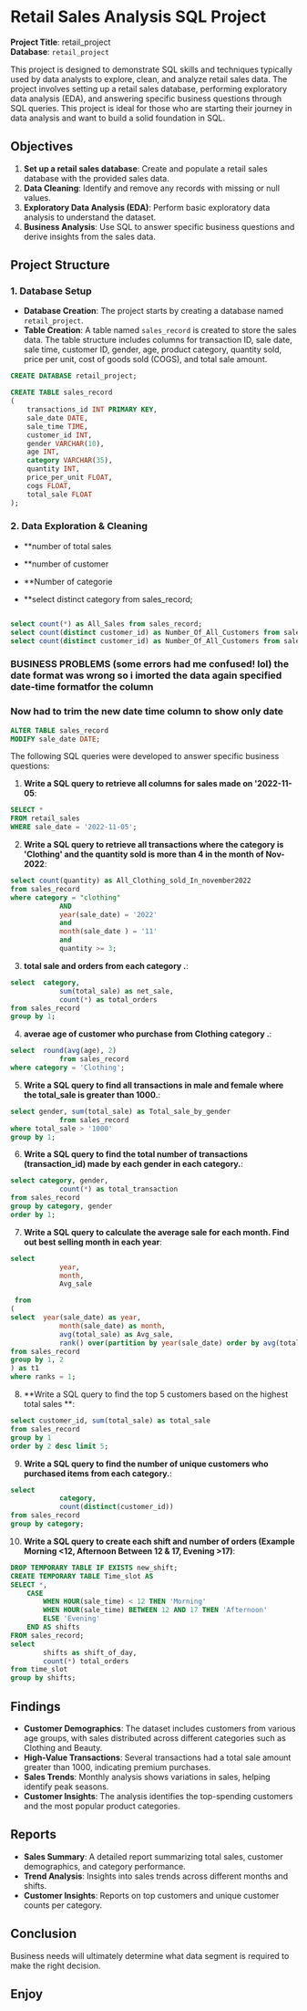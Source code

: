 # Retail Sales Analysis SQL Project

**Project Title**: retail_project  
**Database**: `retail_project`

This project is designed to demonstrate SQL skills and techniques typically used by data analysts to explore, clean, and analyze retail sales data. The project involves setting up a retail sales database, performing exploratory data analysis (EDA), and answering specific business questions through SQL queries. This project is ideal for those who are starting their journey in data analysis and want to build a solid foundation in SQL.

## Objectives

1. **Set up a retail sales database**: Create and populate a retail sales database with the provided sales data.
2. **Data Cleaning**: Identify and remove any records with missing or null values.
3. **Exploratory Data Analysis (EDA)**: Perform basic exploratory data analysis to understand the dataset.
4. **Business Analysis**: Use SQL to answer specific business questions and derive insights from the sales data.

## Project Structure

### 1. Database Setup

- **Database Creation**: The project starts by creating a database named `retail_project`.
- **Table Creation**: A table named `sales_record` is created to store the sales data. The table structure includes columns for transaction ID, sale date, sale time, customer ID, gender, age, product category, quantity sold, price per unit, cost of goods sold (COGS), and total sale amount.

```sql
CREATE DATABASE retail_project;

CREATE TABLE sales_record
(
    transactions_id INT PRIMARY KEY,
    sale_date DATE,	
    sale_time TIME,
    customer_id INT,	
    gender VARCHAR(10),
    age INT,
    category VARCHAR(35),
    quantity INT,
    price_per_unit FLOAT,	
    cogs FLOAT,
    total_sale FLOAT
);
```

### 2. Data Exploration & Cleaning

- **number of total sales 
- **number of customer 

- **Number of categorie 
- **select distinct category from sales_record;

```sql

select count(*) as All_Sales from sales_record;
select count(distinct customer_id) as Number_Of_All_Customers from sales_record;
select count(distinct customer_id) as Number_Of_All_Customers from sales_record;

```

###    BUSINESS PROBLEMS (some errors had me confused! lol) the date format was wrong so i imorted the data again specified date-time formatfor the column 
###    Now had to trim the new date time column to show only date 

```sql
ALTER TABLE sales_record
MODIFY sale_date DATE;
```

The following SQL queries were developed to answer specific business questions:

1. **Write a SQL query to retrieve all columns for sales made on '2022-11-05**:
```sql
SELECT *
FROM retail_sales
WHERE sale_date = '2022-11-05';
```

2. **Write a SQL query to retrieve all transactions where the category is 'Clothing' and the quantity sold is more than 4 in the month of Nov-2022**:
```sql
select count(quantity) as All_Clothing_sold_In_november2022
from sales_record
where category = "clothing" 
			AND
            year(sale_date) = '2022'
            and
            month(sale_date ) = '11'
            and 
            quantity >= 3;
```

3. **total sale and orders from each category  .**:
```sql
select  category, 
			sum(total_sale) as net_sale,
            count(*) as total_orders
from sales_record
group by 1;
```

4. **averae age of customer who purchase from Clothing category .**:
```sql
select  round(avg(age), 2) 
			from sales_record
where category = 'Clothing';
```

5. **Write a SQL query to find all transactions in male and female where the total_sale is greater than 1000.**:
```sql
select gender, sum(total_sale) as Total_sale_by_gender
			from sales_record
where total_sale > '1000'
group by 1;
```

6. **Write a SQL query to find the total number of transactions (transaction_id) made by each gender in each category.**:
```sql
select category, gender,
            count(*) as total_transaction
from sales_record
group by category, gender
order by 1;
```

7. **Write a SQL query to calculate the average sale for each month. Find out best selling month in each year**:
```sql
select 
			year, 
            month, 
            Avg_sale

 from 
(
select  year(sale_date) as year,
			month(sale_date) as month, 
            avg(total_sale) as Avg_sale,
            rank() over(partition by year(sale_date) order by avg(total_sale) desc) as ranks
from sales_record
group by 1, 2
) as t1
where ranks = 1;
```

8. **Write a SQL query to find the top 5 customers based on the highest total sales **:
```sql
select customer_id, sum(total_sale) as total_sale
from sales_record
group by 1
order by 2 desc limit 5;
```

9. **Write a SQL query to find the number of unique customers who purchased items from each category.**:
```sql
select 
			category,
			count(distinct(customer_id))
from sales_record
group by category;
```

10. **Write a SQL query to create each shift and number of orders (Example Morning <12, Afternoon Between 12 & 17, Evening >17)**:
```sql
DROP TEMPORARY TABLE IF EXISTS new_shift;
CREATE TEMPORARY TABLE Time_slot AS 
SELECT *,  
    CASE 
        WHEN HOUR(sale_time) < 12 THEN 'Morning'
        WHEN HOUR(sale_time) BETWEEN 12 AND 17 THEN 'Afternoon'
        ELSE 'Evening'
    END AS shifts
FROM sales_record;
select  
		shifts as shift_of_day,
        count(*) total_orders
from time_slot
group by shifts;
```

## Findings

- **Customer Demographics**: The dataset includes customers from various age groups, with sales distributed across different categories such as Clothing and Beauty.
- **High-Value Transactions**: Several transactions had a total sale amount greater than 1000, indicating premium purchases.
- **Sales Trends**: Monthly analysis shows variations in sales, helping identify peak seasons.
- **Customer Insights**: The analysis identifies the top-spending customers and the most popular product categories.

## Reports

- **Sales Summary**: A detailed report summarizing total sales, customer demographics, and category performance.
- **Trend Analysis**: Insights into sales trends across different months and shifts.
- **Customer Insights**: Reports on top customers and unique customer counts per category.

## Conclusion

Business needs will ultimately determine what data segment is required to make the right decision.

## Enjoy
